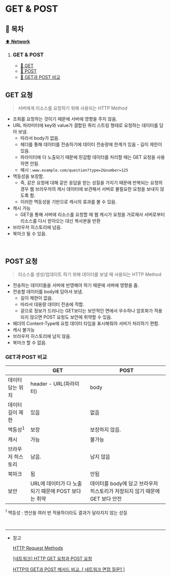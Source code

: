 # GET & POST

## :bookmark_tabs: 목차

[:arrow_up: **Network**](../README.md)

1. ### GET & POST
   - [:page_facing_up: GET](#get-요청)
   - [:page_facing_up: POST](#post-요청)
   - [:page_facing_up: GET과 POST 비교](#get과-post-비교)


## GET 요청

> 서버에게 리소스를 요청하기 위해 사용되는 HTTP Method

- 조회를 요청하는 것이기 때문에 서버에 영향을 주지 않음.
- URL 파라미터에 key와 value가 결합된 쿼리 스트링 형태로 요청하는 데이터를 담아 보냄.
    - 따라서 body가 없음.
    - 헤더를 통해 데이터를 전송하기에 데이터 전송량에 한계가 있음 - 길이 제한이 있음.
    - 파라미터에 다 노출되기 때문에 민감함 데이터를 처리할 때는 GET 요청을 사용하면 안됨.
    - 예시 : `www.example.com/question?type=2&number=125`
- 멱등성을 보장함. 
    - 즉, 같은 요청에 대해 같은 응답을 받는 성질을 가지기 때문에 반복되는 요청의 경우 웹 브라우저의 캐시 데이터에 보관해서 서버로 불필요한 요청을 보내지 않도록 함.
    - 이러한 멱등성을 기반으로 캐시의 효과를 볼 수 있음.
- 캐시 가능
    - GET을 통해 서버에 리소스를 요청할 때 웹 캐시가 요청을 가로채서 서버로부터 리소스를 다시 받아오는 대신 복사본을 반환
- 브라우저 히스토리에 남음.
- 북마크 될 수 있음.

</br>

## POST 요청

> 리소스를 생성/업데이트 하기 위해 데이터를 보낼 때 사용되는 HTTP Method

- 전송하는 데이터들을 서버에 반영해야 하기 때문에 서버에 영향을 줌.
- 전송할 데이터를 body에 담아서 보냄.
    - 길이 제한이 없음.
    - 따라서 대용량 데이터 전송에 적합.
    - 겉으로 정보가 드러나는 GET보다는 보안적인 면에서 우수하나 암호화가 적용되지 않으면 POST 요청도 보안에 취약할 수 있음.
- 헤더의 Content-Type에 요청 데이터 타입을 표시해줘야 서버가 처리하기 편함.
- 캐시 불가능
- 브라우저 히스토리에 남지 않음.
- 북마크 할 수 없음.


### GET과 POST 비교

| | GET | POST |
| --- | --- | --- |
| 데이터 담는 위치 | header - URL(파라미터) | body |
| 데이터 길이 제한 | 있음 | 없음|
| 멱등성<sup>1</sup> | 보장 | 보장하지 않음. | 
| 캐시 | 가능 | 불가능|
| 브라우저 히스토리 | 남음. | 남지 않음|
| 북마크 | 됨 | 안됨 | 
| 보안 | URL에 데이터가 다 노출되기 때문에 POST 보다는 취약 | 데이터를 body에 담고 브라우저 히스토리가 저장되지 않기 때문에 GET 보다 안전 |

<sup>1</sup> 멱등성 : 연산을 여러 번 적용하더라도 결과가 달라지지 않는 성질




</br>

---

- 참고

    [HTTP Request Methods](https://www.w3schools.com/tags/ref_httpmethods.asp)

    [[네트워크] HTTP GET 요청과 POST 요청](https://pabeba.tistory.com/150#recentEntries)

    [HTTP의 GET과 POST 메서드 비교. [ 네트워크 면접 질문1 ]](https://murphymoon.tistory.com/entry/HTTP%EC%9D%98-GET%EA%B3%BC-POST-%EB%A9%94%EC%84%9C%EB%93%9C-%EB%B9%84%EA%B5%90-%EB%84%A4%ED%8A%B8%EC%9B%8C%ED%81%AC-%EB%A9%B4%EC%A0%91-%EC%A7%88%EB%AC%B81)
